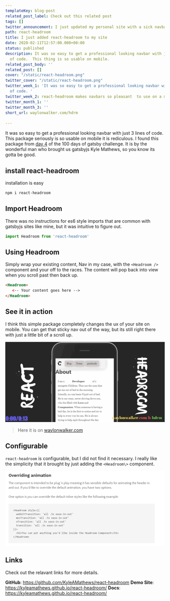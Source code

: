 ```yaml
---
templateKey: blog-post
related_post_label: Check out this related post
tags: []
twitter_announcement: I just updated my personal site with a sick navbar with react-headroom.
path: react-headroom
title: I just added react-headroom to my site
date: 2020-02-11T12:57:00.000+00:00
status: published
description: It was so easy to get a professional looking navbar with just 3 lines
  of code.  This thing is so usable on mobile.
related_post_body: ''
related_post: []
cover: "/static/react-headroom.png"
twitter_cover: "/static/react-headroom.png"
twitter_week_1: 'It was so easy to get a professional looking navbar with just 3 lines
  of code. '
twitter_week_2: react-headroom makes navbars so pleasant  to use on a mobile device
twitter_month_1: ''
twitter_month_3: ''
short_url: waylonwalker.com/hdrm

---
```

It was so easy to get a professional looking navbar with just 3 lines of code.  This package seriously is so usable on mobile it is rediculous.  I found this package from [day 4](https://www.gatsbyjs.org/blog/100days/react-component/?utm_campaign=100%20Days%20of%20Gatsby&utm_source=hs_email&utm_medium=email&utm_content=82376619&_hsenc=p2ANqtz-_DBh1A1A-GEy2TujddXq_H1de5wGZ_X6jIqB2wv_PE7QgUk40pfi64jbSVHv-S3bfzKZOQywtoTuup2aeO0o_KpeiF8w&_hsmi=82376619) of the 100 days of gatsby challenge.  It is by the wonderful man who brought us gatsbyjs Kyle Mathews, so you know its gotta be good.

## install react-headroom

installation is easy

``` bash
npm i react-headroom
```

## Import Headroom

There was no instructions for es6 style imports that are common with gatsbyjs sites like mine, but it was intuitive to figure out.

``` js
import Headroom from 'react-headroom'
```

## Using Headroom

Simply wrap your existing content, Nav in my case, with the `<Headroom />` component and your off to the races.  The content will pop back into view when you scroll past then back up.

``` html
<Headroom>
   <-- Your content goes here -->
</Headroom>
```

## See it in action

I think this simple package completely changes the ux of your site on mobile.  You can get that sticky nav out of the way, but its still right there with just a little bit of a scroll up.

![](/static/react-headroom-b.gif)

> Here it is on [waylonwalker.com](waylonwalker.com)

## Configurable

`react-headroom` is configurable, but I did not find it necessary.  I really like the simplicity that it brought by just adding the `<Headroom\>` component.

![](/static/react-headroom-docs.png)

## Links

Check out the relavant links for more details.

**GitHub**: https://github.com/KyleAMathews/react-headroom
**Demo Site**: https://kyleamathews.github.io/react-headroom/
**Docs**: https://kyleamathews.github.io/react-headroom/